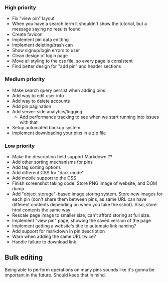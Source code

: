 ### High priority
- Fix "view pin" layout
- When you have a search term it shouldn't show the tutorial, but a message saying no results found
- Create favicon
- Implement pin data editting
- Implement deleting/trash can
- Show signup/login errors to user
- Clean design of login page
- Move all styling to the css file, so every page is consistent
- Find better design for "add pin" and header sections

### Medium priority
- Make search query persist when adding pins
- Add way to edit user info
- Add way to delete accounts
- Add pin pagination
- Add server-side analytics/logging
	- Add performance tracking to see when we start running into issues with that
- Setup automated backup system
- Implement downloading your pins in a zip file

### Low priority
- Make the description field support Markdown ??
- Add other sorting mechanisms for pins
- Add tag sorting options
- Add different CSS for "dark mode"
- Add mobile support to the CSS
- Finish screenshot taking code. Store PNG image of website, and DOM dump
- Add "object storage"-based image storing system. Store new images for each pin (don't share them between
  pins, as same URL can have different contents depending on when you take the sshot). Also, store html
  contents the same way
- Rescale page image to smaller size, can't afford storing at full size.
- Implement "view pin" page, showing the saved version of the page
- Implement getting a website's title to automate link naming?
- Add support for markdown in pin description
- Warn when adding the same URL twice?
- Handle failure to download link


## Bulk editing
Being able to perform operations on many pins sounds like it's gonna be important in the future. Should keep
that in mind.

